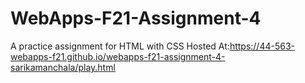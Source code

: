 # WebApps-F21-Assignment-4
A practice assignment for HTML with CSS
Hosted At:https://44-563-webapps-f21.github.io/webapps-f21-assignment-4-sarikamanchala/play.html